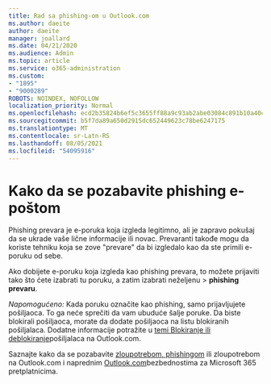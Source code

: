 ```yaml
---
title: Rad sa phishing-om u Outlook.com
ms.author: daeite
author: daeite
manager: joallard
ms.date: 04/21/2020
ms.audience: Admin
ms.topic: article
ms.service: o365-administration
ms.custom:
- "1895"
- "9000289"
ROBOTS: NOINDEX, NOFOLLOW
localization_priority: Normal
ms.openlocfilehash: ecd2b35824b6ef5c3655ff88a9c93ab2abe03084c891b10a40c5dacd02818d57
ms.sourcegitcommit: b5f7da89a650d2915dc652449623c78be6247175
ms.translationtype: MT
ms.contentlocale: sr-Latn-RS
ms.lasthandoff: 08/05/2021
ms.locfileid: "54095916"
---
```

# <a name="how-to-deal-with-a-phishing-email"></a>Kako da se pozabavite phishing e-poštom

Phishing prevara je e-poruka koja izgleda legitimno, ali je zapravo pokušaj da se ukrade vaše lične informacije ili novac. Prevaranti takođe mogu da koriste tehniku koja se zove "prevare" da bi izgledalo kao da ste primili e-poruku od sebe.

Ako dobijete e-poruku koja izgleda kao phishing prevara, to možete prijaviti tako što ćete izabrati tu poruku, a zatim izabrati neželjenu   >  **phishing prevaru**.

*Napomogućeno:* Kada poruku označite kao phishing, samo prijavljujete pošiljaoca. To ga neće sprečiti da vam ubuduće šalje poruke. Da biste blokirali pošiljaoca, morate da dodate pošiljaoca na listu blokiranih pošiljalaca. Dodatne informacije potražite u [temi Blokiranje ili deblokiranje](https://support.office.com/article/a3ece97b-82f8-4a5e-9ac3-e92fa6427ae4?wt.mc_id=Office_Outlook_com_Alchemy)pošiljalaca na Outlook.com.

Saznajte kako da se pozabavite [zloupotrebom, phishingom](https://support.office.com/article/0d882ea5-eedc-4bed-aebc-079ffa1105a3?wt.mc_id=Office_Outlook_com_Alchemy) ili zloupotrebom na Outlook.com i naprednim [Outlook.com](https://support.office.com/article/882d2243-eab9-4545-a58a-b36fee4a46e2?wt.mc_id=Office_Outlook_com_Alchemy)bezbednostima za Microsoft 365 pretplatnicima.